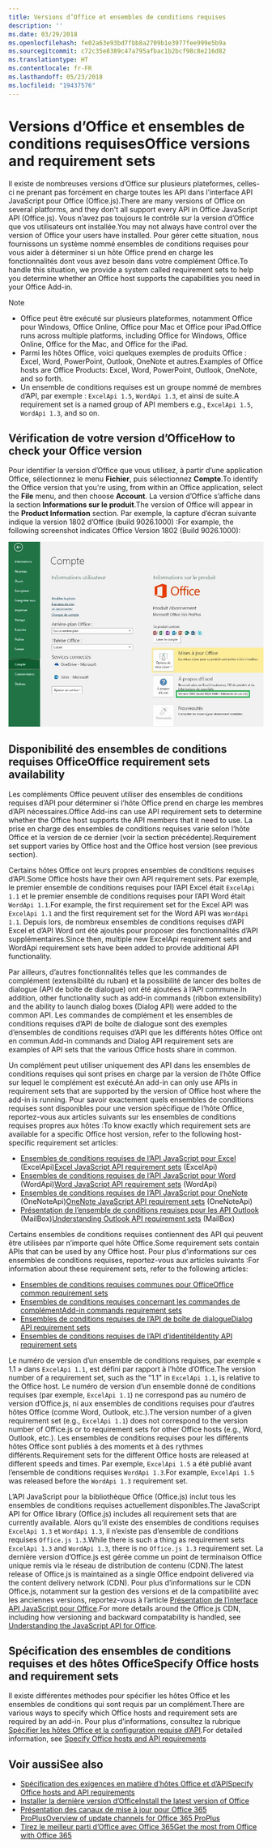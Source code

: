 ```yaml
---
title: Versions d’Office et ensembles de conditions requises
description: ''
ms.date: 03/29/2018
ms.openlocfilehash: fe02a63e93bd7fbb8a2709b1e3977fee999e5b9a
ms.sourcegitcommit: c72c35e8389c47a795afbac1b2bcf98c8e216d82
ms.translationtype: HT
ms.contentlocale: fr-FR
ms.lasthandoff: 05/23/2018
ms.locfileid: "19437576"
---
```

# <a name="office-versions-and-requirement-sets"></a><span data-ttu-id="8180c-102">Versions d’Office et ensembles de conditions requises</span><span class="sxs-lookup"><span data-stu-id="8180c-102">Office versions and requirement sets</span></span>

<span data-ttu-id="8180c-103">Il existe de nombreuses versions d’Office sur plusieurs plateformes, celles-ci ne prenant pas forcément en charge toutes les API dans l’interface API JavaScript pour Office (Office.js).</span><span class="sxs-lookup"><span data-stu-id="8180c-103">There are many versions of Office on several platforms, and they don't all support every API in Office JavaScript API (Office.js).</span></span> <span data-ttu-id="8180c-104">Vous n’avez pas toujours le contrôle sur la version d’Office que vos utilisateurs ont installée.</span><span class="sxs-lookup"><span data-stu-id="8180c-104">You may not always have control over the version of Office your users have installed.</span></span>  <span data-ttu-id="8180c-105">Pour gérer cette situation, nous fournissons un système nommé ensembles de conditions requises pour vous aider à déterminer si un hôte Office prend en charge les fonctionnalités dont vous avez besoin dans votre complément Office.</span><span class="sxs-lookup"><span data-stu-id="8180c-105">To handle this situation, we provide a system called requirement sets to help you determine whether an Office host supports the capabilities you need in your Office Add-in.</span></span> 

> [!NOTE]
> - <span data-ttu-id="8180c-106">Office peut être exécuté sur plusieurs plateformes, notamment Office pour Windows, Office Online, Office pour Mac et Office pour iPad.</span><span class="sxs-lookup"><span data-stu-id="8180c-106">Office runs across multiple platforms, including Office for Windows, Office Online, Office for the Mac, and Office for the iPad.</span></span>  
> - <span data-ttu-id="8180c-107">Parmi les hôtes Office, voici quelques exemples de produits Office : Excel, Word, PowerPoint, Outlook, OneNote et autres.</span><span class="sxs-lookup"><span data-stu-id="8180c-107">Examples of Office hosts are Office Products: Excel, Word, PowerPoint, Outlook, OneNote, and so forth.</span></span>  
> - <span data-ttu-id="8180c-108">Un ensemble de conditions requises est un groupe nommé de membres d’API, par exemple : `ExcelApi 1.5`, `WordApi 1.3`, et ainsi de suite.</span><span class="sxs-lookup"><span data-stu-id="8180c-108">A requirement set is a named group of API members e.g., `ExcelApi 1.5`, `WordApi 1.3`, and so on.</span></span>  


## <a name="how-to-check-your-office-version"></a><span data-ttu-id="8180c-109">Vérification de votre version d’Office</span><span class="sxs-lookup"><span data-stu-id="8180c-109">How to check your Office version</span></span>

<span data-ttu-id="8180c-110">Pour identifier la version d’Office que vous utilisez, à partir d’une application Office, sélectionnez le menu **Fichier**, puis sélectionnez **Compte**.</span><span class="sxs-lookup"><span data-stu-id="8180c-110">To identify the Office version that you're using, from within an Office application, select the **File** menu, and then choose **Account**.</span></span> <span data-ttu-id="8180c-111">La version d’Office s’affiche dans la section **Informations sur le produit**.</span><span class="sxs-lookup"><span data-stu-id="8180c-111">The version of Office will appear in the **Product Information** section.</span></span> <span data-ttu-id="8180c-112">Par exemple, la capture d’écran suivante indique la version 1802 d’Office (build 9026.1000) :</span><span class="sxs-lookup"><span data-stu-id="8180c-112">For example, the following screenshot indicates Office Version 1802 (Build 9026.1000):</span></span>

![Vérification de votre version d’Office](../images/office-version-number-ui.jpg)


## <a name="office-requirement-sets-availability"></a><span data-ttu-id="8180c-114">Disponibilité des ensembles de conditions requises Office</span><span class="sxs-lookup"><span data-stu-id="8180c-114">Office requirement sets availability</span></span>

<span data-ttu-id="8180c-115">Les compléments Office peuvent utiliser des ensembles de conditions requises d’API pour déterminer si l’hôte Office prend en charge les membres d’API nécessaires.</span><span class="sxs-lookup"><span data-stu-id="8180c-115">Office Add-ins can use API requirement sets to determine whether the Office host supports the API members that it need to use.</span></span> <span data-ttu-id="8180c-116">La prise en charge des ensembles de conditions requises varie selon l’hôte Office et la version de ce dernier (voir la section précédente).</span><span class="sxs-lookup"><span data-stu-id="8180c-116">Requirement set support varies by Office host and the Office host version (see previous section).</span></span>

<span data-ttu-id="8180c-117">Certains hôtes Office ont leurs propres ensembles de conditions requises d’API.</span><span class="sxs-lookup"><span data-stu-id="8180c-117">Some Office hosts have their own API requirement sets.</span></span> <span data-ttu-id="8180c-118">Par exemple, le premier ensemble de conditions requises pour l’API Excel était `ExcelApi 1.1` et le premier ensemble de conditions requises pour l’API Word était `WordApi 1.1`.</span><span class="sxs-lookup"><span data-stu-id="8180c-118">For example, the first requirement set for the Excel API was `ExcelApi 1.1` and the first requirement set for the Word API was `WordApi 1.1`.</span></span> <span data-ttu-id="8180c-119">Depuis lors, de nombreux ensembles de conditions requises d’API Excel et d’API Word ont été ajoutés pour proposer des fonctionnalités d’API supplémentaires.</span><span class="sxs-lookup"><span data-stu-id="8180c-119">Since then, multiple new ExcelApi requirement sets and WordApi requirement sets have been added to provide additional API functionality.</span></span>

<span data-ttu-id="8180c-120">Par ailleurs, d’autres fonctionnalités telles que les commandes de complément (extensibilité du ruban) et la possibilité de lancer des boîtes de dialogue (API de boîte de dialogue) ont été ajoutées à l’API commune.</span><span class="sxs-lookup"><span data-stu-id="8180c-120">In addition, other functionality such as add-in commands (ribbon extensibility) and the ability to launch dialog boxes (Dialog API) were added to the common API.</span></span> <span data-ttu-id="8180c-121">Les commandes de complément et les ensembles de conditions requises d’API de boîte de dialogue sont des exemples d’ensembles de conditions requises d’API que les différents hôtes Office ont en commun.</span><span class="sxs-lookup"><span data-stu-id="8180c-121">Add-in commands and Dialog API requirement sets are examples of API sets that the various Office hosts share in common.</span></span>

<span data-ttu-id="8180c-122">Un complément peut utiliser uniquement des API dans les ensembles de conditions requises qui sont prises en charge par la version de l’hôte Office sur lequel le complément est exécuté.</span><span class="sxs-lookup"><span data-stu-id="8180c-122">An add-in can only use APIs in requirement sets that are supported by the version of Office host where the add-in is running.</span></span> <span data-ttu-id="8180c-123">Pour savoir exactement quels ensembles de conditions requises sont disponibles pour une version spécifique de l’hôte Office, reportez-vous aux articles suivants sur les ensembles de conditions requises propres aux hôtes :</span><span class="sxs-lookup"><span data-stu-id="8180c-123">To know exactly which requirement sets are available for a specific Office host version, refer to the following host-specific requirement set articles:</span></span>

- <span data-ttu-id="8180c-124">[Ensembles de conditions requises de l’API JavaScript pour Excel](https://dev.office.com/reference/add-ins/requirement-sets/excel-api-requirement-sets?product=excel) (ExcelApi)</span><span class="sxs-lookup"><span data-stu-id="8180c-124">[Excel JavaScript API requirement sets](https://dev.office.com/reference/add-ins/requirement-sets/excel-api-requirement-sets?product=excel) (ExcelApi)</span></span>
- <span data-ttu-id="8180c-125">[Ensembles de conditions requises de l’API JavaScript pour Word](https://dev.office.com/reference/add-ins/requirement-sets/word-api-requirement-sets) (WordApi)</span><span class="sxs-lookup"><span data-stu-id="8180c-125">[Word JavaScript API requirement sets](https://dev.office.com/reference/add-ins/requirement-sets/word-api-requirement-sets) (WordApi)</span></span>
- <span data-ttu-id="8180c-126">[Ensembles de conditions requises de l’API JavaScript pour OneNote](https://dev.office.com/reference/add-ins/requirement-sets/onenote-api-requirement-sets) (OneNoteApi)</span><span class="sxs-lookup"><span data-stu-id="8180c-126">[OneNote JavaScript API requirement sets](https://dev.office.com/reference/add-ins/requirement-sets/onenote-api-requirement-sets) (OneNoteApi)</span></span>
- <span data-ttu-id="8180c-127">[Présentation de l’ensemble de conditions requises pour les API Outlook](https://dev.office.com/reference/add-ins/outlook/tutorial-api-requirement-sets) (MailBox)</span><span class="sxs-lookup"><span data-stu-id="8180c-127">[Understanding Outlook API requirement sets](https://dev.office.com/reference/add-ins/outlook/tutorial-api-requirement-sets) (MailBox)</span></span>

<span data-ttu-id="8180c-128">Certains ensembles de conditions requises contiennent des API qui peuvent être utilisées par n’importe quel hôte Office.</span><span class="sxs-lookup"><span data-stu-id="8180c-128">Some requirement sets contain APIs that can be used by any Office host.</span></span> <span data-ttu-id="8180c-129">Pour plus d’informations sur ces ensembles de conditions requises, reportez-vous aux articles suivants :</span><span class="sxs-lookup"><span data-stu-id="8180c-129">For information about these requirement sets, refer to the following articles:</span></span>

- [<span data-ttu-id="8180c-130">Ensembles de conditions requises communes pour Office</span><span class="sxs-lookup"><span data-stu-id="8180c-130">Office common requirement sets</span></span>](https://dev.office.com/reference/add-ins/requirement-sets/office-add-in-requirement-sets)
- [<span data-ttu-id="8180c-131">Ensembles de conditions requises concernant les commandes de complément</span><span class="sxs-lookup"><span data-stu-id="8180c-131">Add-in commands requirement sets</span></span>](https://dev.office.com/reference/add-ins/requirement-sets/add-in-commands-requirement-sets?product=excel)
- [<span data-ttu-id="8180c-132">Ensembles de conditions requises de l’API de boîte de dialogue</span><span class="sxs-lookup"><span data-stu-id="8180c-132">Dialog API requirement sets</span></span>](https://dev.office.com/reference/add-ins/requirement-sets/dialog-api-requirement-sets?product=excel)
- [<span data-ttu-id="8180c-133">Ensembles de conditions requises de l’API d’identité</span><span class="sxs-lookup"><span data-stu-id="8180c-133">Identity API requirement sets</span></span>](https://dev.office.com/reference/add-ins/requirement-sets/identity-api-requirement-sets?product=excel)

<span data-ttu-id="8180c-134">Le numéro de version d’un ensemble de conditions requises, par exemple « 1.1 » dans `ExcelApi 1.1`, est défini par rapport à l’hôte d’Office.</span><span class="sxs-lookup"><span data-stu-id="8180c-134">The version number of a requirement set, such as the "1.1" in `ExcelApi 1.1`, is relative to the Office host.</span></span> <span data-ttu-id="8180c-135">Le numéro de version d’un ensemble donné de conditions requises (par exemple, `ExcelApi 1.1`) ne correspond pas au numéro de version d’Office.js, ni aux ensembles de conditions requises pour d’autres hôtes Office (comme Word, Outlook, etc.).</span><span class="sxs-lookup"><span data-stu-id="8180c-135">The version number of a given requirement set (e.g., `ExcelApi 1.1`) does not correspond to the version number of Office.js or to requirement sets for other Office hosts (e.g., Word, Outlook, etc.).</span></span>  <span data-ttu-id="8180c-136">Les ensembles de conditions requises pour les différents hôtes Office sont publiés à des moments et à des rythmes différents.</span><span class="sxs-lookup"><span data-stu-id="8180c-136">Requirement sets for the different Office hosts are released at different speeds and times.</span></span> <span data-ttu-id="8180c-137">Par exemple, `ExcelApi 1.5` a été publié avant l’ensemble de conditions requises `WordApi 1.3`.</span><span class="sxs-lookup"><span data-stu-id="8180c-137">For example, `ExcelApi 1.5` was released before the `WordApi 1.3` requirement set.</span></span>

<span data-ttu-id="8180c-138">L’API JavaScript pour la bibliothèque Office (Office.js) inclut tous les ensembles de conditions requises actuellement disponibles.</span><span class="sxs-lookup"><span data-stu-id="8180c-138">The JavaScript API for Office library (Office.js) includes all requirement sets that are currently available.</span></span> <span data-ttu-id="8180c-139">Alors qu’il existe des ensembles de conditions requises `ExcelApi 1.3` et `WordApi 1.3`, il n’existe pas d’ensemble de conditions requises `Office.js 1.3`.</span><span class="sxs-lookup"><span data-stu-id="8180c-139">While there is such a thing as requirement sets `ExcelApi 1.3` and `WordApi 1.3`, there is no `Office.js 1.3` requirement set.</span></span> <span data-ttu-id="8180c-140">La dernière version d’Office.js est gérée comme un point de terminaison Office unique remis via le réseau de distribution de contenu (CDN).</span><span class="sxs-lookup"><span data-stu-id="8180c-140">The latest release of Office.js is maintained as a single Office endpoint delivered via the content delivery network (CDN).</span></span> <span data-ttu-id="8180c-141">Pour plus d’informations sur le CDN Office.js, notamment sur la gestion des versions et de la compatibilité avec les anciennes versions, reportez-vous à l’article [Présentation de l’interface API JavaScript pour Office](https://docs.microsoft.com/en-us/office/dev/add-ins/develop/understanding-the-javascript-api-for-office).</span><span class="sxs-lookup"><span data-stu-id="8180c-141">For more details around the Office.js CDN, including how versioning and backward compatability is handled, see [Understanding the JavaScript API for Office](https://docs.microsoft.com/en-us/office/dev/add-ins/develop/understanding-the-javascript-api-for-office).</span></span>

## <a name="specify-office-hosts-and-requirement-sets"></a><span data-ttu-id="8180c-142">Spécification des ensembles de conditions requises et des hôtes Office</span><span class="sxs-lookup"><span data-stu-id="8180c-142">Specify Office hosts and requirement sets</span></span>

<span data-ttu-id="8180c-143">Il existe différentes méthodes pour spécifier les hôtes Office et les ensembles de conditions qui sont requis par un complément.</span><span class="sxs-lookup"><span data-stu-id="8180c-143">There are various ways to specify which Office hosts and requirement sets are required by an add-in.</span></span>  <span data-ttu-id="8180c-144">Pour plus d’informations, consultez la rubrique [Spécifier les hôtes Office et la configuration requise d’API](https://docs.microsoft.com/en-us/office/dev/add-ins/develop/specify-office-hosts-and-api-requirements).</span><span class="sxs-lookup"><span data-stu-id="8180c-144">For detailed information, see [Specify Office hosts and API requirements](https://docs.microsoft.com/en-us/office/dev/add-ins/develop/specify-office-hosts-and-api-requirements)</span></span>


## <a name="see-also"></a><span data-ttu-id="8180c-145">Voir aussi</span><span class="sxs-lookup"><span data-stu-id="8180c-145">See also</span></span>

- [<span data-ttu-id="8180c-146">Spécification des exigences en matière d’hôtes Office et d’API</span><span class="sxs-lookup"><span data-stu-id="8180c-146">Specify Office hosts and API requirements</span></span>](https://docs.microsoft.com/en-us/office/dev/add-ins/develop/specify-office-hosts-and-api-requirements)
- [<span data-ttu-id="8180c-147">Installer la dernière version d’Office</span><span class="sxs-lookup"><span data-stu-id="8180c-147">Install the latest version of Office</span></span>](https://docs.microsoft.com/en-us/office/dev/add-ins/develop/install-latest-office-version)
- [<span data-ttu-id="8180c-148">Présentation des canaux de mise à jour pour Office 365 ProPlus</span><span class="sxs-lookup"><span data-stu-id="8180c-148">Overview of update channels for Office 365 ProPlus</span></span>](https://docs.microsoft.com/en-us/deployoffice/overview-of-update-channels-for-office-365-proplus)
- [<span data-ttu-id="8180c-149">Tirez le meilleur parti d’Office avec Office 365</span><span class="sxs-lookup"><span data-stu-id="8180c-149">Get the most from Office with Office 365</span></span>](https://products.office.com/en-us/compare-all-microsoft-office-products?tab=2)
